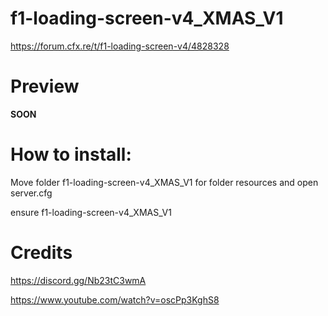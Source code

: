 # f1-loading-screen-v4_XMAS_V1


https://forum.cfx.re/t/f1-loading-screen-v4/4828328

# Preview
**SOON**

# How to install:
Move folder f1-loading-screen-v4_XMAS_V1 for folder resources and open server.cfg

ensure f1-loading-screen-v4_XMAS_V1

# Credits
https://discord.gg/Nb23tC3wmA

https://www.youtube.com/watch?v=oscPp3KghS8
